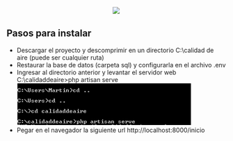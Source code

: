 <p align="center"><img src="https://laravel.com/assets/img/components/logo-laravel.svg"></p>

## Pasos para instalar

- Descargar el proyecto y descomprimir en un directorio C:\calidad de aire (puede ser cualquier ruta)
- Restaurar la base de datos (carpeta sql) y configurarla en el archivo .env
- Ingresar al directorio anterior y levantar el servidor web
  C:\calidaddeaire>php artisan serve
  <img src="public/img/image1.png">
- Pegar en el navegador la siguiente url
  http://localhost:8000/inicio
